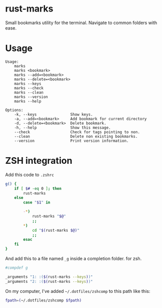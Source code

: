 # rust-marks

Small bookmarks utility for the terminal. Navigate to common folders with ease.


# Usage

```
Usage:
    marks
    marks <bookmark>
    marks --add=<bookmark>
    marks --delete=<bookmark>
    marks --keys
    marks --check
    marks --clean
    marks --version
    marks --help

Options:
    -k, --keys               Show keys.
    -a, --add=<bookmark>     Add bookmark for current directory
    -d, --delete=<bookmark>  Delete bookmark.
    -h, --help               Show this message.
    --check                  Check for tags pointing to non.
    --clean                  Delete non existing bookmarks.
    --version                Print version information.

```


# ZSH integration

Add this code to `.zshrc`

```sh
g() {
    if [ $# -eq 0 ]; then
        rust-marks
    else
        case "$1" in

        -*)
            rust-marks "$@"
            ;;
        *)
            cd "$(rust-marks $@)"
            ;;
        esac
    fi
}
```

And add this to a file named `_g` inside a completion folder. for zsh.


```zsh
#compdef g

_arguments "1: :($(rust-marks --keys))"
_arguments "2: :($(rust-marks --keys))"
```

On my computer, I've added `~/.dotfiles/zshcomp` to this path like this:
```zsh
fpath=(~/.dotfiles/zshcomp $fpath)
```